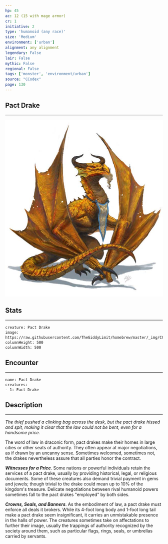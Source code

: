 ```yaml
---
hp: 45
ac: 12 (15 with mage armor)
cr: 1
initiative: 2
type: 'humanoid (any race)'    
size: 'Medium'
environment: ['urban']
alignment: any alignment
legendary: False
lair: False
mythic: False
regional: False
tags: ['monster', 'environment/urban']
source: "CCodex"
page: 130
---
```


## Pact Drake
---

![|600](https://raw.githubusercontent.com/TheGiddyLimit/homebrew/master/_img/CCodex/pactdrake.jpg)

## Stats
---

```statblock
creature: Pact Drake
image: https://raw.githubusercontent.com/TheGiddyLimit/homebrew/master/_img/CCodex/pactdrake_token.png
columnHeight: 500
columnWidth: 500
```

## Encounter
---

```encounter-table
name: Pact Drake
creatures:
- 1: Pact Drake
```

## Description
---
_The thief pushed a clinking bag across the desk, but the pact drake hissed and spit, making it clear that the law could not be bent, even for a handsome price._

The word of law in draconic form, pact drakes make their homes in large cities or other seats of authority. They often appear at major negotiations, as if drawn by an uncanny sense. Sometimes welcomed, sometimes not, the drakes nevertheless assure that all parties honor the contract.

**_Witnesses for a Price_**. Some nations or powerful individuals retain the services of a pact drake, usually by providing historical, legal, or religious documents. Some of these creatures also demand trivial payment in gems and jewels; though trivial to the drake could mean up to 10% of the kingdom's treasure. Delicate negotiations between rival humanoid powers sometimes fall to the pact drakes "employed" by both sides.


**_Crowns, Seals, and Banners_**. As the embodiment of law, a pact drake must enforce all deals it brokers. While its 4-foot long body and 1-foot long tail make a pact drake seem insignificant, it carries an unmistakable presence in the halls of power. The creatures sometimes take on affectations to further their image, usually the trappings of authority recognized by the society around them, such as particular flags, rings, seals, or umbrellas carried by servants.






